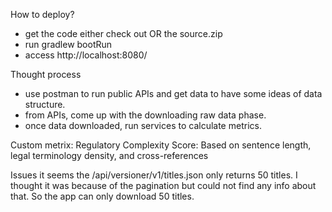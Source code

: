 
How to deploy?
- get the code either check out OR the source.zip
- run gradlew bootRun
- access http://localhost:8080/


Thought process
- use postman to run public APIs and get data to have some ideas of data structure.
- from APIs, come up with the downloading raw data phase.
- once data downloaded, run services to calculate metrics.

Custom metrix: 
Regulatory Complexity Score: Based on sentence length, legal terminology density, and cross-references



Issues
it seems the /api/versioner/v1/titles.json only returns 50 titles.
I thought it was because of the pagination but could not find any info about that.
So the app can only download 50 titles.
